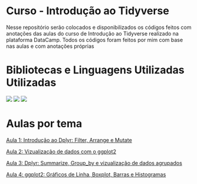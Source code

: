 # Curso - Introdução ao Tidyverse
Nesse repositório serão colocados e disponibilizados os códigos feitos com anotações das aulas do curso de Introdução ao Tidyverse realizado na plataforma DataCamp. Todos os códigos foram feitos por mim com base nas aulas e com anotações próprias
# Bibliotecas e Linguagens Utilizadas Utilizadas 
  <img src="https://img.shields.io/badge/RStudio-75AADB?style=for-the-badge&logo=RStudio&logoColor=white"/>
  <img src="https://img.shields.io/badge/R-276DC3?style=for-the-badge&logo=r&logoColor=whiteg"/>
  <img src ="https://img.shields.io/static/v1?style=for-the-badge&message=Tidyverse&color=1A162D&logo=Tidyverse&logoColor=FFFFFF&label="/>

# Aulas por tema 
[Aula 1: Introdução ao Dplyr: Filter, Arrange e Mutate](https://github.com/luizmarioags/Curso-Tidyverse-/blob/main/Aulas/aula_dplyr_filter_arrange_mutate.R)

[Aula 2: Vizualização de dados com o ggplot2](https://github.com/luizmarioags/Curso-Tidyverse-/blob/main/Aulas/aula_ggplot2.R)

[Aula 3: Dplyr: Summarize, Group_by e vizualização de dados agrupados](https://github.com/luizmarioags/Curso-Tidyverse-/blob/main/Aulas/aula_dplyr_summarise_groupby.R)

[Aula 4: ggplot2: Gráficos de Linha, Boxplot, Barras e Histogramas](https://github.com/luizmarioags/Curso-Tidyverse-/blob/main/Aulas/aula_ggplot2_tipos_vizualizacao.R)

